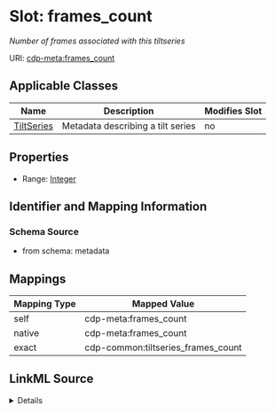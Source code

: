 

# Slot: frames_count


_Number of frames associated with this tiltseries_



URI: [cdp-meta:frames_count](metadataframes_count)



<!-- no inheritance hierarchy -->





## Applicable Classes

| Name | Description | Modifies Slot |
| --- | --- | --- |
| [TiltSeries](TiltSeries.md) | Metadata describing a tilt series |  no  |







## Properties

* Range: [Integer](Integer.md)





## Identifier and Mapping Information







### Schema Source


* from schema: metadata




## Mappings

| Mapping Type | Mapped Value |
| ---  | ---  |
| self | cdp-meta:frames_count |
| native | cdp-meta:frames_count |
| exact | cdp-common:tiltseries_frames_count |




## LinkML Source

<details>
```yaml
name: frames_count
description: Number of frames associated with this tiltseries
from_schema: metadata
exact_mappings:
- cdp-common:tiltseries_frames_count
rank: 1000
alias: frames_count
owner: TiltSeries
domain_of:
- TiltSeries
range: integer
inlined: true
inlined_as_list: true

```
</details>
